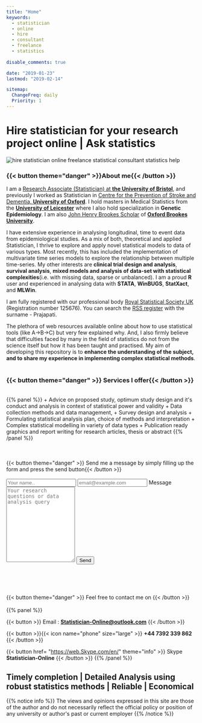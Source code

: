 ```yaml
---
title: "Home"
keywords: 
  - statistician
  - online
  - hire
  - consultant
  - freelance
  - statistics
  
disable_comments: true

date: "2019-01-23"
lastmod: "2019-02-14"

sitemap:
  ChangeFreq: daily
  Priority: 1
---
```


# Hire statistician for your research project online | Ask statistics

<img alt="hire statistician online freelance statistical consultant statistics help" src="/images/bio.png" />

### {{< button theme="danger" >}}About me{{< /button >}}

I am a [Research Associate (Statistician) at **the University of Bristol**](http://www.bristol.ac.uk/clinical-sciences/people/chetan-a-prajapati/index.html), and previously I worked as Statistician in [Centre for the Prevention of Stroke and Dementia, **University of Oxford**](https://www.ndcn.ox.ac.uk/divisions/cpsd). I hold masters in Medical Statistics from the [**University of Leicester**](https://le.ac.uk/courses/medical-statistics-msc/2019) where I also hold specialization in **Genetic Epidemiology**. I am also [John Henry Brookes Scholar](https://www.brookes.ac.uk/studying-at-brookes/finance/postgraduate-finance---uk-and-eu-students/sources-of-funding-for-postgraduate-uk-and-eu-students/) of [**Oxford Brookes University**](https://www.brookes.ac.uk/courses/postgraduate/public-health/). 

I have extensive experience in analysing longitudinal, time to event data from epidemiological studies. As a mix of both, theoretical and applied Statistician, I thrive to explore and apply novel statistical models to data of various types. Most recently, this has included the implementation of multivariate time series models to explore the relationship between multiple time-series. My other interests are **clinical trial design and analysis**, **survival analysis**, **mixed models and analysis of data-set with statistical complexities**(i.e. with missing data, sparse or unbalanced).  I am a proud **R** user and experienced in analysing data with **STATA**, **WinBUGS**, **StatXact**, and **MLWin**.

I am fully registered with our professional body [Royal Statistical Society UK](https://www.rss.org.uk/) (Registration number 125676). You can search the [RSS register](http://www.rss.org.uk/RSS/pro_dev/pro_awards/Graduate_statistician/Prof%20reg/Prof_Reg_G.aspx?hkey=6f3595d4-6887-46ea-8025-ebb2daae7dc2) with the surname - Prajapati.

The plethora of web resources available online about how to use statistical tools (like A->B->C) but very few explained why. And, I also firmly believe that difficulties faced by many in the field of statistics do not from the science itself but how it has been taught and practised. My aim of developing this repository is to **enhance the understanding of the subject, and to share my experience in implementing complex statistical methods**.
<br>
<br>
### {{< button theme="danger" >}} Services I offer{{< /button >}}
<br>
{{% panel %}}
+ Advice on proposed study, optimum study design and it's conduct and analysis in context of statistical power and validity
+ Data collection methods and data management, 
+ Survey design and analysis
+ Formulating statistical analysis plan, choice of methods and interpretation 
+ Complex statistical modelling in variety of data types
+ Publication ready graphics and report writing for research articles, thesis or abstract
{{% /panel %}}
<form action="/thankyou" method="post" name="Contact" data-netlify="true" netlify-honeypot="bot-field" netlify>
    <p style="visibility: hidden">
        <label> Don't Fill This Out If You're Human:" </label><input name=bot-field/>
    </p>
    {{< button theme="danger" >}} Send me a message by simply filling up the form and press the send button{{< /button >}}
    <br>
    <br>
    <input type="text" id="name" name="Your name" placeholder="Your name.. ">
    <input type="text" id="email" name="email" placeholder="email@example.com">
    <label for="message">Message</label>
    <textarea id="message" name="message" placeholder="Your research questions or data analysis query" style="height: 200px"></textarea>
    <input type="submit" value="Send" style="">
</form>

<br>
<br>
<br>

{{< button theme="danger" >}} Feel free to contact me on {{< /button >}}
<br>
<br>
{{% panel %}}

{{< button >}} Email : **Statistician-Online@outlook.com** {{< /button >}}

{{< button >}}{{< icon name="phone" size="large" >}} **+44 7392 339 862**  {{< /button >}}

{{< button href= "https://web.Skype.com/en/" theme="info" >}} Skype **Statistician-Online** {{< /button >}}
{{% /panel %}}

## Timely completion | Detailed Analysis using robust statistics methods | Reliable | Economical

{{% notice info %}}
The views and opinions expressed in this site are those of the author and do not necessarily reflect the official policy or position of any university or author's past or current employer
{{% /notice %}}